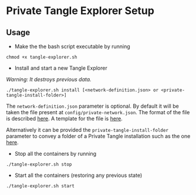 # Private Tangle Explorer Setup

## Usage

* Make the the bash script executable by running
```
chmod +x tangle-explorer.sh
```

* Install and start a new Tangle Explorer

*Warning: It destroys previous data.* 

```
./tangle-explorer.sh install [<network-definition.json> or <private-tangle-install-folder>]
```

The `network-definition.json` parameter is optional. By default it will be taken the file present at
`config/private-network.json`. The format of the file is described [here](https://github.com/iotaledger/explorer/blob/master/api/DEPLOYMENT.md). A template for the file is [here](./config/private-network.json). 

Alternatively it can be provided the `private-tangle-install-folder` parameter to convey a folder of a Private Tangle installation such as the one [here](../hornet-private-net). 

* Stop all the containers by running 

```
./tangle-explorer.sh stop
```

* Start all the containers (restoring any previous state)

```
./tangle-explorer.sh start
```
